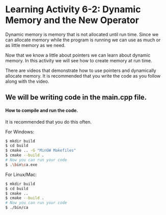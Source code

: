 # Learning Activity 6-2: Dynamic Memory and the New Operator
Dynamic memory is memory that is not allocated until run time. Since we can 
allocate memory while the program is running we can use as much or as little 
memory as we need.

Now that we know a little about pointers we can learn about dynamic memory. 
In this activity we will see how to create memory at run time.

There are videos that demonstrate how to use pointers and dynamically 
allocate memory. It is recommended that you write the code as you follow 
along with 
the video.

We will be writing code in the main.cpp file.
---

#### How to compile and run the code. 

It is recommended that you do this often.

For Windows:
```bash
$ mkdir build
$ cd build
$ cmake .. -G "MinGW Makefiles"
$ cmake --build .
# Now you can run your code
$ .\bin\ca.exe
```
For Linux/Mac:
```bash
$ mkdir build
$ cd build
$ cmake ..
$ cmake --build .
# Now you can run your code
$ ./bin/ca
```
